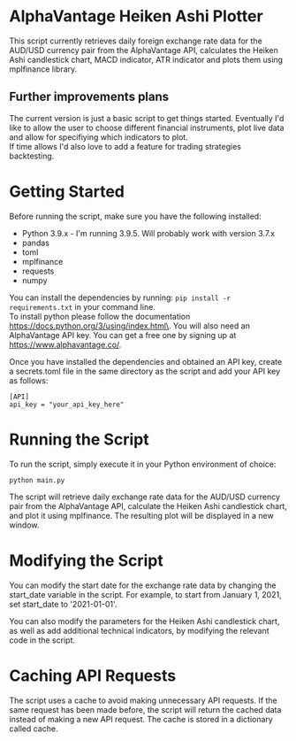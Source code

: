 # AlphaVantage Heiken Ashi Plotter
This script currently retrieves daily foreign exchange rate data for the AUD/USD currency pair from the AlphaVantage API, calculates the Heiken Ashi candlestick chart, MACD indicator, ATR indicator and plots them using mplfinance library.

## Further improvements plans
The current version is just a basic script to get things started. Eventually I'd like to allow the user to choose different financial instruments, plot live data and allow for specifiying which indicators to plot.\
If time allows I'd also love to add a feature for trading strategies backtesting.

# Getting Started
Before running the script, make sure you have the following installed:

* Python 3.9.x - I'm running 3.9.5. Will probably work with version 3.7.x
* pandas
* toml
* mplfinance
* requests
* numpy

You can install the dependencies by running:
`pip install -r requirements.txt` in your command line.\
To install python please follow the documentation https://docs.python.org/3/using/index.html\.
You will also need an AlphaVantage API key. You can get a free one by signing up at https://www.alphavantage.co/.

Once you have installed the dependencies and obtained an API key, create a secrets.toml file in the same directory as the script and add your API key as follows:

`[API]`\
`api_key = "your_api_key_here"`

# Running the Script
To run the script, simply execute it in your Python environment of choice:

`python main.py`

The script will retrieve daily exchange rate data for the AUD/USD currency pair from the AlphaVantage API, calculate the Heiken Ashi candlestick chart, and plot it using mplfinance. The resulting plot will be displayed in a new window.

# Modifying the Script
You can modify the start date for the exchange rate data by changing the start_date variable in the script. For example, to start from January 1, 2021, set start_date to '2021-01-01'.

You can also modify the parameters for the Heiken Ashi candlestick chart, as well as add additional technical indicators, by modifying the relevant code in the script.

# Caching API Requests
The script uses a cache to avoid making unnecessary API requests. If the same request has been made before, the script will return the cached data instead of making a new API request. The cache is stored in a dictionary called cache.
